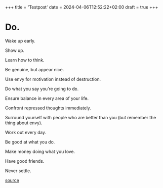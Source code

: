 +++
title = 'Testpost'
date = 2024-04-06T12:52:22+02:00
draft = true
+++

# Do.

Wake up early.

Show up.

Learn how to think.

Be genuine, but appear nice.

Use envy for motivation instead of destruction.

Do what you say you’re going to do.

Ensure balance in every area of your life.

Confront repressed thoughts immediately.

Surround yourself with people who are better than you (but remember the thing about envy).

Work out every day.

Be good at what you do.

Make money doing what you love.

Have good friends.

Never settle.

[source](https://dcurt.is/do)
